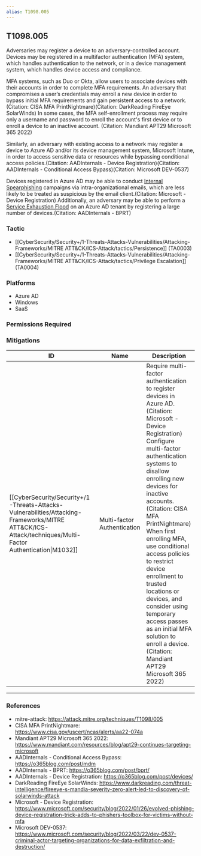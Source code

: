 ```yaml
---
alias: T1098.005
---
```


## T1098.005

Adversaries may register a device to an adversary-controlled account. Devices may be registered in a multifactor authentication (MFA) system, which handles authentication to the network, or in a device management system, which handles device access and compliance.

MFA systems, such as Duo or Okta, allow users to associate devices with their accounts in order to complete MFA requirements. An adversary that compromises a user’s credentials may enroll a new device in order to bypass initial MFA requirements and gain persistent access to a network.(Citation: CISA MFA PrintNightmare)(Citation: DarkReading FireEye SolarWinds) In some cases, the MFA self-enrollment process may require only a username and password to enroll the account's first device or to enroll a device to an inactive account. (Citation: Mandiant APT29 Microsoft 365 2022)

Similarly, an adversary with existing access to a network may register a device to Azure AD and/or its device management system, Microsoft Intune, in order to access sensitive data or resources while bypassing conditional access policies.(Citation: AADInternals - Device Registration)(Citation: AADInternals - Conditional Access Bypass)(Citation: Microsoft DEV-0537) 

Devices registered in Azure AD may be able to conduct [Internal Spearphishing](https://attack.mitre.org/techniques/T1534) campaigns via intra-organizational emails, which are less likely to be treated as suspicious by the email client.(Citation: Microsoft - Device Registration) Additionally, an adversary may be able to perform a [Service Exhaustion Flood](https://attack.mitre.org/techniques/T1499/002) on an Azure AD tenant by registering a large number of devices.(Citation: AADInternals - BPRT)


### Tactic
- [[CyberSecurity/Security+/1-Threats-Attacks-Vulnerabilities/Attacking-Frameworks/MITRE ATT&CK/ICS-Attack/tactics/Persistence]] (TA0003)
- [[CyberSecurity/Security+/1-Threats-Attacks-Vulnerabilities/Attacking-Frameworks/MITRE ATT&CK/ICS-Attack/tactics/Privilege Escalation]] (TA0004)

### Platforms
- Azure AD
- Windows
- SaaS

### Permissions Required

### Mitigations

| ID | Name | Description |
| --- | --- | --- |
| [[CyberSecurity/Security+/1-Threats-Attacks-Vulnerabilities/Attacking-Frameworks/MITRE ATT&CK/ICS-Attack/techniques/Multi-Factor Authentication\|M1032]] | Multi-factor Authentication | Require multi-factor authentication to register devices in Azure AD.(Citation: Microsoft - Device Registration) Configure multi-factor authentication systems to disallow enrolling new devices for inactive accounts.(Citation: CISA MFA PrintNightmare) When first enrolling MFA, use conditional access policies to restrict device enrollment to trusted locations or devices, and consider using temporary access passes as an initial MFA solution to enroll a device.(Citation: Mandiant APT29 Microsoft 365 2022) |


---
### References

- mitre-attack: https://attack.mitre.org/techniques/T1098/005
- CISA MFA PrintNightmare: https://www.cisa.gov/uscert/ncas/alerts/aa22-074a
- Mandiant APT29 Microsoft 365 2022: https://www.mandiant.com/resources/blog/apt29-continues-targeting-microsoft
- AADInternals - Conditional Access Bypass: https://o365blog.com/post/mdm
- AADInternals - BPRT: https://o365blog.com/post/bprt/
- AADInternals - Device Registration: https://o365blog.com/post/devices/
- DarkReading FireEye SolarWinds: https://www.darkreading.com/threat-intelligence/fireeye-s-mandia-severity-zero-alert-led-to-discovery-of-solarwinds-attack
- Microsoft - Device Registration: https://www.microsoft.com/security/blog/2022/01/26/evolved-phishing-device-registration-trick-adds-to-phishers-toolbox-for-victims-without-mfa
- Microsoft DEV-0537: https://www.microsoft.com/security/blog/2022/03/22/dev-0537-criminal-actor-targeting-organizations-for-data-exfiltration-and-destruction/
